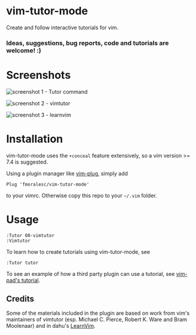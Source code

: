 # vim-tutor-mode

Create and follow interactive tutorials for vim.

### Ideas, suggestions, bug reports, code and tutorials are welcome! :)

# Screenshots

![screenshot 1 - Tutor command](http://i.imgur.com/I1rAivL.png)

![screenshot 2 - vimtutor](http://i.imgur.com/1JtpjET.png)

![screenshot 3 - learnvim](http://i.imgur.com/EvjIu09.png)

# Installation

vim-tutor-mode uses the `+conceal` feature extensively, so a vim version >= 7.4
is suggested.

Using a plugin manager like [vim-plug](https://github.com/junegunn/vim-plug),
simply add

    Plug 'fmoralesc/vim-tutor-mode'

to your vimrc. Otherwise copy this repo to your `~/.vim` folder.

# Usage

~~~ vim
:Tutor 00-vimtutor
:Vimtutor
~~~

To learn how to create tutorials using vim-tutor-mode, see

~~~ vim
:Tutor tutor
~~~ 

To see an example of how a third party plugin can use a tutorial, see [vim-pad's
tutorial](https://github.com/fmoralesc/vim-pad/blob/devel/tutorials/vim-pad.tutor).


## Credits

Some of the materials included in the plugin are based on work from vim's
maintainers of vimtutor (esp. Michael C. Pierce, Robert K. Ware and Bram
Moolenaar) and in dahu's [LearnVim](https://github.com/dahu/LearnVim).
